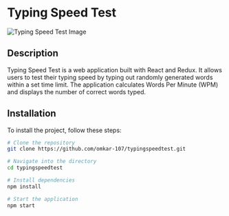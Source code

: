 # Typing Speed Test

![Typing Speed Test Image](/public/)

## Description

Typing Speed Test is a web application built with React and Redux. It allows users to test their typing speed by typing out randomly generated words within a set time limit. The application calculates Words Per Minute (WPM) and displays the number of correct words typed.

## Installation

To install the project, follow these steps:

```bash
# Clone the repository
git clone https://github.com/omkar-107/typingspeedtest.git

# Navigate into the directory
cd typingspeedtest

# Install dependencies
npm install

# Start the application
npm start